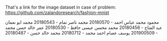 That's a link for the image dataset in case of problem:
https://github.com/zalandoresearch/fashion-mnist

محمود محمد عباس احمد - 20180570
محمد ناصر تمام - 20180543
محمد ابو نعمان عبد الفتاح - 20180456
محمد محسن عيسى حافظ - 20180530
عمر خالد حسن محمد - 201900509
يوسف عصام احمد محمد - 20180712
محمد خالد حسن - 20180487
